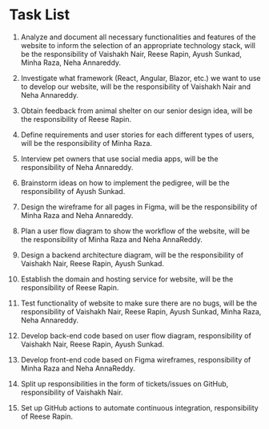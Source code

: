 # Task List
1) Analyze and document all necessary functionalities and features of the website to inform the selection of an appropriate technology stack,  will be the responsibility of Vaishakh Nair, Reese Rapin, Ayush Sunkad, Minha Raza, Neha Annareddy.

2) Investigate what framework (React, Angular, Blazor, etc.) we want to use to develop our website, will be the responsibility of Vaishakh Nair and Neha Annareddy. 

3) Obtain feedback from animal shelter on our senior design idea, will be the responsibility of Reese Rapin.

4) Define requirements and user stories for each different types of users, will be the responsibility of Minha Raza.

5) Interview pet owners that use social media apps, will be the responsibility of Neha Annareddy.

6) Brainstorm ideas on how to implement the pedigree, will be the responsibility of Ayush Sunkad.

7) Design the wireframe for all pages in Figma, will be the responsibility of Minha Raza and Neha Annareddy.  

8) Plan a user flow diagram to show the workflow of the website, will be the responsibility of Minha Raza and Neha AnnaReddy.

9) Design a backend architecture diagram, will be the responsibility of Vaishakh Nair, Reese Rapin, Ayush Sunkad.

10) Establish the domain and hosting service for website, will be the responsibility of Reese Rapin.

11) Test functionality of website to make sure there are no bugs, will be the responsibility of Vaishakh Nair, Reese Rapin, Ayush Sunkad, Minha Raza, Neha Annareddy.

12) Develop back-end code based on user flow diagram, responsibility of Vaishakh Nair, Reese Rapin, Ayush Sunkad.

13) Develop front-end code based on Figma wireframes, responsibility of Minha Raza and Neha AnnaReddy.

14) Split up responsibilities in the form of tickets/issues on GitHub, responsibility of Vaishakh Nair.

15) Set up GitHub actions to automate continuous integration, responsibility of Reese Rapin.